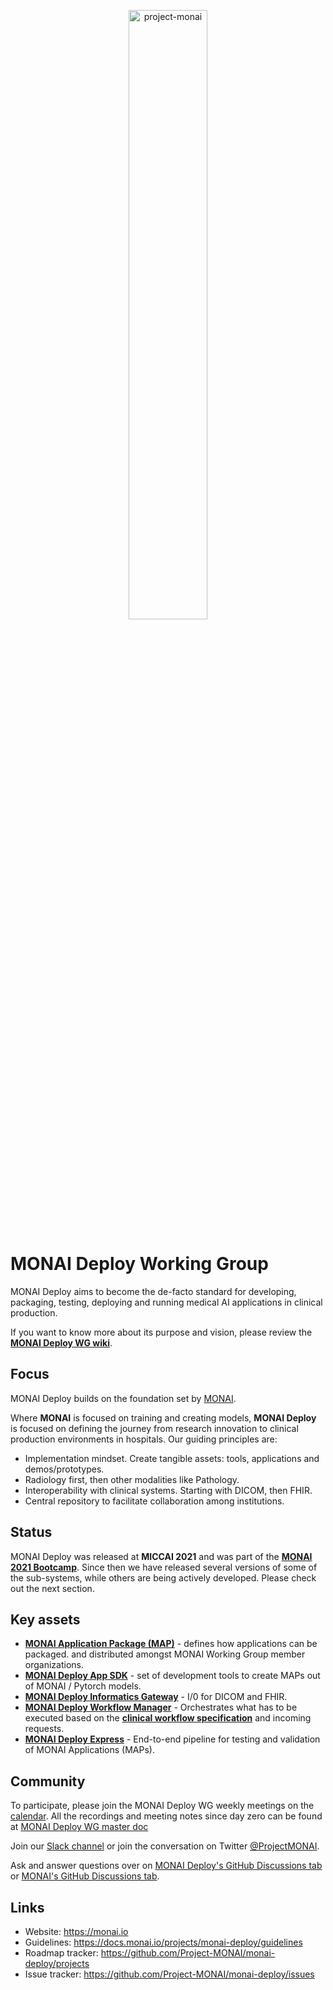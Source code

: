 <p align="center">
  <img src="https://raw.githubusercontent.com/Project-MONAI/MONAI/dev/docs/images/MONAI-logo-color.png" width="50%" alt='project-monai'>
</p>

# MONAI Deploy Working Group

MONAI Deploy aims to become the de-facto standard for developing, packaging, testing, deploying and running medical AI applications in clinical production.

If you want to know more about its purpose and vision, please review the [**MONAI Deploy WG wiki**](https://github.com/Project-MONAI/MONAI/wiki/Deploy-Working-Group).

## Focus

MONAI Deploy builds on the foundation set by [MONAI](https://github.com/Project-MONAI/MONAI/).  

Where **MONAI** is focused on training and creating models, **MONAI Deploy** is focused on defining the journey from research innovation to clinical production environments in hospitals. Our guiding principles are:
- Implementation mindset. Create tangible assets: tools, applications and demos/prototypes.
- Radiology first, then other modalities like Pathology.
- Interoperability with clinical systems. Starting with DICOM, then FHIR.
- Central repository to facilitate collaboration among institutions.

## Status

MONAI Deploy was released at **MICCAI 2021** and was part of the [**MONAI 2021 Bootcamp**](https://www.gpuhackathons.org/event/monai-miccai-bootcamp-2021). Since then we have released several versions of some of the sub-systems, while others are being actively developed. Please check out the next section.

## Key assets
- [**MONAI Application Package (MAP)**](https://github.com/Project-MONAI/monai-deploy/blob/main/guidelines/monai-application-package.md) - defines how applications can be packaged.
    and distributed amongst MONAI Working Group member organizations.
- [**MONAI Deploy App SDK**](https://github.com/Project-MONAI/monai-deploy-app-sdk) - set of development tools to create MAPs out of MONAI / Pytorch models.
- [**MONAI Deploy Informatics Gateway**](https://github.com/Project-MONAI/monai-deploy-informatics-gateway) - I/0 for DICOM and FHIR.
- [**MONAI Deploy Workflow Manager**](https://github.com/Project-MONAI/monai-deploy-workload-manager) - Orchestrates what has to be executed based on the [**clinical workflow specification**](https://github.com/Project-MONAI/monai-deploy-workflow-manager/blob/main/docs/setup/mwm-workflow-spec.md) and incoming requests.
- [**MONAI Deploy Express**](https://github.com/Project-MONAI/monai-deploy/tree/main/deploy/monai-deploy-express) - End-to-end pipeline for testing and validation of MONAI Applications (MAPs).


## Community

To participate, please join the MONAI Deploy WG weekly meetings on the [calendar](https://calendar.google.com/calendar/u/0/embed?src=c_954820qfk2pdbge9ofnj5pnt0g@group.calendar.google.com&ctz=America/New_York). All the recordings and meeting notes since day zero can be found at [MONAI Deploy WG master doc](https://docs.google.com/document/d/1fzG3z7TxB9SzWdfqsApAMFrM91nHfYiISnSz4QHJHrM/)

Join our [Slack channel](https://forms.gle/QTxJq3hFictp31UM9) or join the conversation on Twitter [@ProjectMONAI](https://twitter.com/ProjectMONAI).

Ask and answer questions over on [MONAI Deploy's GitHub Discussions tab](https://github.com/Project-MONAI/monai-deploy/discussions) or [MONAI's GitHub Discussions tab](https://github.com/Project-MONAI/MONAI/discussions).

## Links

- Website: <https://monai.io>
- Guidelines: <https://docs.monai.io/projects/monai-deploy/guidelines>
- Roadmap tracker: <https://github.com/Project-MONAI/monai-deploy/projects>
- Issue tracker: <https://github.com/Project-MONAI/monai-deploy/issues>

